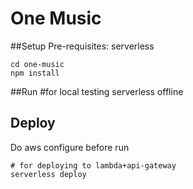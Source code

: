 # One Music

##Setup
Pre-requisites: serverless

    cd one-music
    npm install

##Run
    #for local testing
    serverless offline  
    
## Deploy
Do aws configure before run

    # for deploying to lambda+api-gateway
    serverless deploy 
    